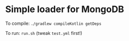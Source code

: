 Simple loader for MongoDB
=========================

To compile:
`./gradlew compileKotlin getDeps`

To run: `run.sh` (tweak `test.yml` first!)
